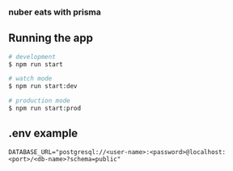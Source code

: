 ### nuber eats with prisma

## Running the app

```bash
# development
$ npm run start

# watch mode
$ npm run start:dev

# production mode
$ npm run start:prod
```

## .env example

```
DATABASE_URL="postgresql://<user-name>:<password>@localhost:<port>/<db-name>?schema=public"
```
